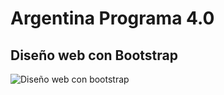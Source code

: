 # Argentina Programa 4.0

## Diseño web con Bootstrap 

![Diseño web con bootstrap ](https://getbootstrap.com/docs/5.3/assets/brand/bootstrap-logo-shadow.png)